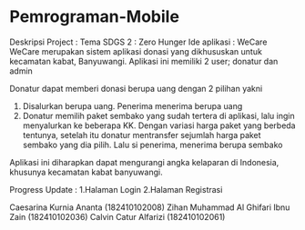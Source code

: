 # Pemrograman-Mobile

Deskripsi Project : Tema SDGS 2 : Zero Hunger
Ide aplikasi : WeCare
WeCare merupakan sistem aplikasi donasi yang dikhususkan untuk kecamatan kabat, Banyuwangi. Aplikasi ini memiliki 2 user; donatur dan admin

Donatur dapat memberi donasi berupa uang dengan 2 pilihan yakni 
1. Disalurkan berupa uang. Penerima menerima berupa uang
2. Donatur memilih paket sembako yang sudah tertera di aplikasi, lalu ingin menyalurkan ke beberapa KK. Dengan variasi harga paket yang berbeda tentunya, setelah itu donatur mentransfer sejumlah harga paket sembako yang dia pilih. Lalu si penerima, menerima berupa sembako

Aplikasi ini diharapkan dapat mengurangi angka kelaparan di Indonesia, khusunya kecamatan kabat banyuwangi.

Progress Update :
1.Halaman Login
2.Halaman Registrasi

Caesarina Kurnia Ananta (182410102008)
Zihan Muhammad Al Ghifari Ibnu Zain (182410102036)
Calvin Catur Alfarizi (182410102061)
